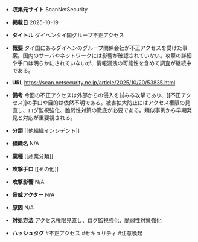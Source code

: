 - **収集元サイト**
ScanNetSecurity

- **掲載日**
2025-10-19

- **タイトル**
ダイヘンタイ国グループ不正アクセス

- **概要**
タイ国にあるダイヘンのグループ関係会社が不正アクセスを受けた事案。国内のサーバやネットワークには影響が確認されていない。攻撃の詳細や手口は明らかにされていないが、情報漏洩の可能性を含めて調査が継続中である。

- **URL**
https://scan.netsecurity.ne.jp/article/2025/10/20/53835.html

- **備考**
今回の不正アクセスは外部からの侵入を試みる攻撃であり、[[不正アクセス]]の手口や目的は依然不明である。被害拡大防止にはアクセス権限の見直し、ログ監視強化、脆弱性対策の徹底が必要である。類似事例から早期発見と対応が重要視される。

- **分類**
[[他組織インシデント]]

- **組織名**
N/A

- **業種**
[[産業分類]]

- **攻撃手口**
[[その他]]

- **攻撃影響**
N/A

- **脅威アクター**
N/A

- **原因**
N/A

- **対処方法**
アクセス権限見直し、ログ監視強化、脆弱性対策強化

- **ハッシュタグ**
#不正アクセス #セキュリティ #注意喚起
